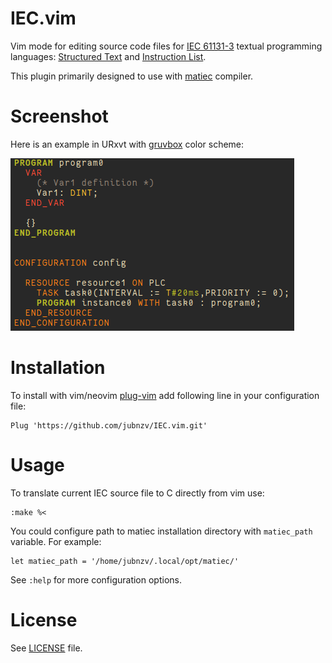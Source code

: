# IEC.vim

Vim mode for editing source code files for [IEC 61131-3](https://en.wikipedia.org/wiki/IEC_61131-3) textual programming languages: [Structured Text](https://en.wikipedia.org/wiki/Structured_text) and [Instruction List](https://en.wikipedia.org/wiki/Instruction_list).

This plugin primarily designed to use with [matiec](https://github.com/sm1820/matiec) compiler.

# Screenshot

Here is an example in URxvt with [gruvbox](https://github.com/morhetz/gruvbox) color scheme:

![Screenshot](screenshot.png)

# Installation

To install with vim/neovim [plug-vim](https://github.com/junegunn/vim-plug) add following line in your configuration file:

```
Plug 'https://github.com/jubnzv/IEC.vim.git'
```

# Usage

To translate current IEC source file to C directly from vim use:
```
:make %<
```

You could configure path to matiec installation directory with `matiec_path` variable. For example:
```
let matiec_path = '/home/jubnzv/.local/opt/matiec/'
```

See `:help` for more configuration options.

# License

See [LICENSE](LICENSE) file.
